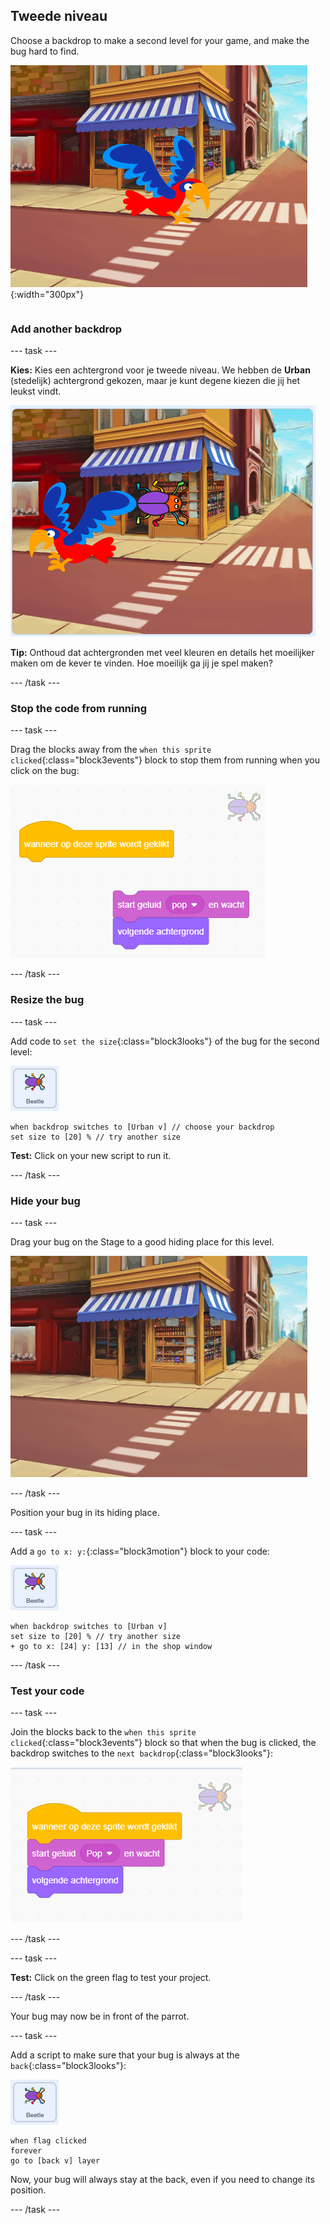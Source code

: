## Tweede niveau

<div style="display: flex; flex-wrap: wrap">
<div style="flex-basis: 200px; flex-grow: 1; margin-right: 15px;">
Choose a backdrop to make a second level for your game, and make the bug hard to find. 
</div>
<div>

![Een straatbeeld met een verborgen kever.](images/second-level.png){:width="300px"}

</div>
</div>

### Add another backdrop

--- task ---

**Kies:** Kies een achtergrond voor je tweede niveau. We hebben de **Urban** (stedelijk) achtergrond gekozen, maar je kunt degene kiezen die jij het leukst vindt.

![The bug and parrot on an urban backdrop.](images/insert-urban-backdrop.png)

**Tip:** Onthoud dat achtergronden met veel kleuren en details het moeilijker maken om de kever te vinden. Hoe moeilijk ga jij je spel maken?

--- /task ---

### Stop the code from running

--- task ---

Drag the blocks away from the `when this sprite clicked`{:class="block3events"} block to stop them from running when you click on the bug:

![Breaking the code.](images/breaking-script.png)

--- /task ---

### Resize the bug

--- task ---

Add code to `set the size`{:class="block3looks"} of the bug for the second level:

![The bug sprite.](images/bug-sprite.png)

```blocks3
when backdrop switches to [Urban v] // choose your backdrop
set size to [20] % // try another size 
```

**Test:** Click on your new script to run it.

--- /task ---

### Hide your bug

--- task ---

Drag your bug on the Stage to a good hiding place for this level.

![The bug hidden in the shop window in the middle of the backdrop.](images/hidden-urban-backdrop.png)

--- /task ---

Position your bug in its hiding place.

--- task ---

Add a `go to x: y:`{:class="block3motion"} block to your code:

![The bug sprite.](images/bug-sprite.png)

```blocks3
when backdrop switches to [Urban v]
set size to [20] % // try another size 
+ go to x: [24] y: [13] // in the shop window
```

--- /task ---

### Test your code

--- task ---

Join the blocks back to the `when this sprite clicked`{:class="block3events"} block so that when the bug is clicked, the backdrop switches to the `next backdrop`{:class="block3looks"}:

![The blocks are joined back together.](images/fixed-script.png)

--- /task ---

--- task ---

**Test:** Click on the green flag to test your project.

--- /task ---

Your bug may now be in front of the parrot.

--- task ---

Add a script to make sure that your bug is always at the `back`{:class="block3looks"}:

![The bug sprite.](images/bug-sprite.png)

```blocks3
when flag clicked
forever
go to [back v] layer
```

Now, your bug will always stay at the back, even if you need to change its position.

--- /task ---
